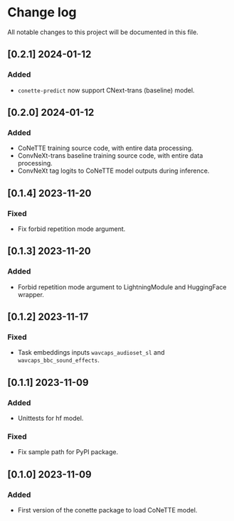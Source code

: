 # Change log

All notable changes to this project will be documented in this file.

## [0.2.1] 2024-01-12
### Added
- `conette-predict` now support CNext-trans (baseline) model.

## [0.2.0] 2024-01-12
### Added
- CoNeTTE training source code, with entire data processing.
- ConvNeXt-trans baseline training source code, with entire data processing.
- ConvNeXt tag logits to CoNeTTE model outputs during inference.

## [0.1.4] 2023-11-20
### Fixed
- Fix forbid repetition mode argument.

## [0.1.3] 2023-11-20
### Added
- Forbid repetition mode argument to LightningModule and HuggingFace wrapper.

## [0.1.2] 2023-11-17
### Fixed
- Task embeddings inputs `wavcaps_audioset_sl` and `wavcaps_bbc_sound_effects`.

## [0.1.1] 2023-11-09
### Added
- Unittests for hf model.

### Fixed
- Fix sample path for PyPI package.

## [0.1.0] 2023-11-09
### Added
- First version of the conette package to load CoNeTTE model.
